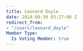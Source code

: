 ```yaml
---
title: Leonard Doyle
date: 2014-09-30 03:27:00 Z
redirect_from:
- "/users/leonard_doyle"
Member Type:
  Is Voting Member: true
---
```


